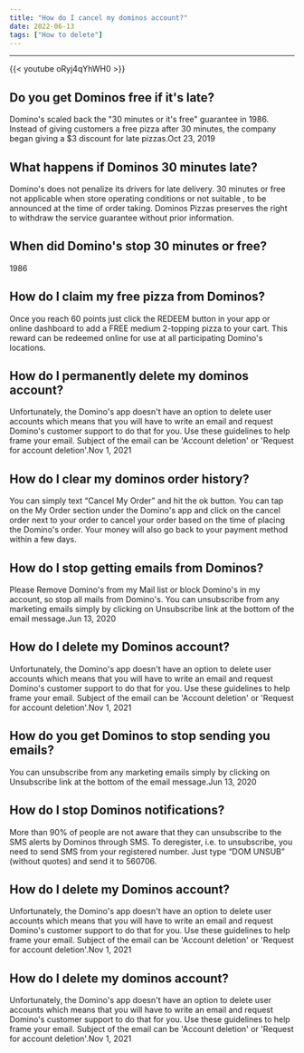 ```yaml
---
title: "How do I cancel my dominos account?"
date: 2022-06-13
tags: ["How to delete"]
---
```


---
{{< youtube oRyj4qYhWH0 >}}
## Do you get Dominos free if it's late?
Domino's scaled back the "30 minutes or it's free" guarantee in 1986. Instead of giving customers a free pizza after 30 minutes, the company began giving a $3 discount for late pizzas.Oct 23, 2019

## What happens if Dominos 30 minutes late?
Domino's does not penalize its drivers for late delivery. 30 minutes or free not applicable when store operating conditions or not suitable , to be announced at the time of order taking. Dominos Pizzas preserves the right to withdraw the service guarantee without prior information.

## When did Domino's stop 30 minutes or free?
1986

## How do I claim my free pizza from Dominos?
Once you reach 60 points just click the REDEEM button in your app or online dashboard to add a FREE medium 2-topping pizza to your cart. This reward can be redeemed online for use at all participating Domino's locations.

## How do I permanently delete my dominos account?
Unfortunately, the Domino's app doesn't have an option to delete user accounts which means that you will have to write an email and request Domino's customer support to do that for you. Use these guidelines to help frame your email. Subject of the email can be 'Account deletion' or 'Request for account deletion'.Nov 1, 2021

## How do I clear my dominos order history?
You can simply text “Cancel My Order” and hit the ok button. You can tap on the My Order section under the Domino's app and click on the cancel order next to your order to cancel your order based on the time of placing the Domino's order. Your money will also go back to your payment method within a few days.

## How do I stop getting emails from Dominos?
Please Remove Domino's from my Mail list or block Domino's in my account, so stop all mails from Domino's. You can unsubscribe from any marketing emails simply by clicking on Unsubscribe link at the bottom of the email message.Jun 13, 2020

## How do I delete my Dominos account?
Unfortunately, the Domino's app doesn't have an option to delete user accounts which means that you will have to write an email and request Domino's customer support to do that for you. Use these guidelines to help frame your email. Subject of the email can be 'Account deletion' or 'Request for account deletion'.Nov 1, 2021

## How do you get Dominos to stop sending you emails?
You can unsubscribe from any marketing emails simply by clicking on Unsubscribe link at the bottom of the email message.Jun 13, 2020

## How do I stop Dominos notifications?
More than 90% of people are not aware that they can unsubscribe to the SMS alerts by Dominos through SMS. To deregister, i.e. to unsubscribe, you need to send SMS from your registered number. Just type “DOM UNSUB” (without quotes) and send it to 560706.

## How do I delete my Dominos account?
Unfortunately, the Domino's app doesn't have an option to delete user accounts which means that you will have to write an email and request Domino's customer support to do that for you. Use these guidelines to help frame your email. Subject of the email can be 'Account deletion' or 'Request for account deletion'.Nov 1, 2021

## How do I delete my dominos account?
Unfortunately, the Domino's app doesn't have an option to delete user accounts which means that you will have to write an email and request Domino's customer support to do that for you. Use these guidelines to help frame your email. Subject of the email can be 'Account deletion' or 'Request for account deletion'.Nov 1, 2021

